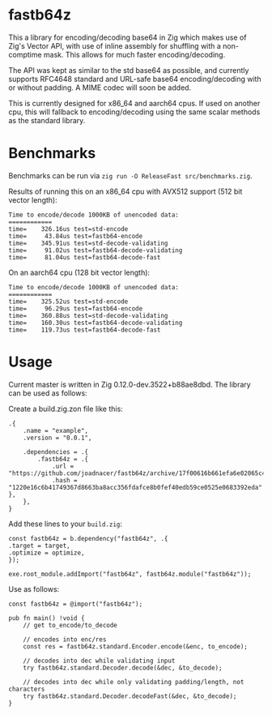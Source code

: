 # fastb64z
This a library for encoding/decoding base64 in Zig which makes use of Zig's Vector API, with use of inline assembly for shuffling with a non-comptime mask. This allows for much faster encoding/decoding.

The API was kept as similar to the std base64 as possible, and currently supports RFC4648 standard and URL-safe base64 encoding/decoding with or without padding. A MIME codec will soon be added.

This is currently designed for x86_64 and aarch64 cpus. If used on another cpu, this will fallback to encoding/decoding using the same scalar methods as the standard library.

# Benchmarks
Benchmarks can be run via `zig run -O ReleaseFast src/benchmarks.zig`.

Results of running this on an x86_64 cpu with AVX512 support (512 bit vector length):
```
Time to encode/decode 1000KB of unencoded data:
============
time=    326.16us test=std-encode
time=     43.84us test=fastb64-encode
time=    345.91us test=std-decode-validating
time=     91.02us test=fastb64-decode-validating
time=     81.04us test=fastb64-decode-fast
```

On an aarch64 cpu (128 bit vector length):
```
Time to encode/decode 1000KB of unencoded data:
============
time=    325.52us test=std-encode
time=     96.29us test=fastb64-encode
time=    360.88us test=std-decode-validating
time=    160.30us test=fastb64-decode-validating
time=    119.73us test=fastb64-decode-fast
```

# Usage
Current master is written in Zig 0.12.0-dev.3522+b88ae8dbd. The library can be used as follows:

Create a build.zig.zon file like this:
```zig
.{
    .name = "example",
    .version = "0.0.1",

    .dependencies = .{
        .fastb64z = .{
            .url = "https://github.com/joadnacer/fastb64z/archive/17f00616b661efa6e02065c4c9a0e7b4682e0a16.tar.gz",
            .hash = "1220e16c6b41749367d8663ba8acc356fdafce8b0fef40edb59ce0525e0683392eda" },
    },
}
```

Add these lines to your `build.zig`:
```zig
const fastb64z = b.dependency("fastb64z", .{
.target = target,
.optimize = optimize,
});

exe.root_module.addImport("fastb64z", fastb64z.module("fastb64z"));
```

Use as follows:
```zig
const fastb64z = @import("fastb64z");

pub fn main() !void {
    // get to_encode/to_decode

    // encodes into enc/res
    const res = fastb64z.standard.Encoder.encode(&enc, to_encode);

    // decodes into dec while validating input
    try fastb64z.standard.Decoder.decode(&dec, &to_decode);

    // decodes into dec while only validating padding/length, not characters
    try fastb64z.standard.Decoder.decodeFast(&dec, &to_decode);
}
```
